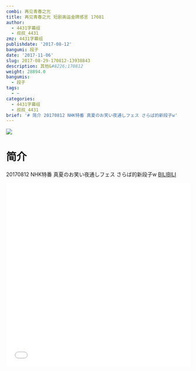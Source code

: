 ```yaml
---
combi: 再见青春之光
title: 再见青春之光 短剧奥运金牌感言 17081
author:
  - 4431字幕组
  - 叔叔_4431
zmz: 4431字幕组
publishdate: '2017-08-12'
bangumi: 段子
date: '2017-11-06'
slug: 2017-08-29-170812-13938843
description: 其他&#8226;170812
weight: 28894.0
bangumis:
  - 段子
tags:
  - ~
categories:
  - 4431字幕组
  - 叔叔_4431
brief: '# 简介 20170812 NHK特番 真夏のお笑い夜通しフェス さらば的新段子w'
---
```

![](https://i.imgur.com/Drr8hQg.png)
# 简介  
20170812 NHK特番 真夏のお笑い夜通しフェス
さらば的新段子w
  [BILIBILI](https://www.bilibili.com/video/av13938843/)

  <iframe src="//www.bilibili.com/blackboard/player.html?aid=13938843" width="100%" height="500" frameborder="0" allowfullscreen="allowfullscreen"></iframe>
